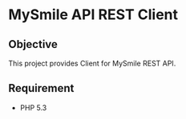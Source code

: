 MySmile API REST Client
=======================

Objective
---------
This project provides Client for MySmile REST API.

Requirement
-----------
  * PHP 5.3
